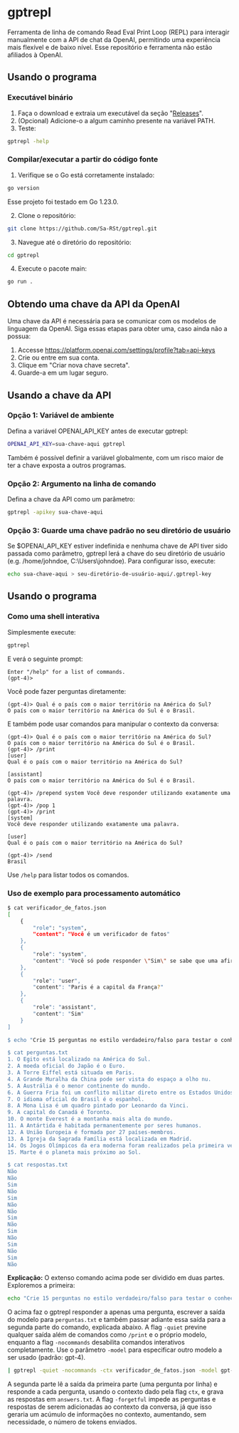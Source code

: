 # gptrepl
Ferramenta de linha de comando Read Eval Print Loop (REPL) para interagir manualmente com a API de chat da OpenAI, permitindo uma experiência mais flexível e de baixo nível. Esse repositório e ferramenta não estão afiliados à OpenAI.

## Usando o programa

### Executável binário

1. Faça o download e extraia um executável da seção "[Releases](https://github.com/Sa-RSt/gptrepl/releases)".
1. (Opcional) Adicione-o a algum caminho presente na variável PATH.
1. Teste:
```bash
gptrepl -help
```

### Compilar/executar a partir do código fonte
1. Verifique se o Go está corretamente instalado:
```bash
go version
```
Esse projeto foi testado em Go 1.23.0.

2. Clone o repositório:
```bash
git clone https://github.com/Sa-RSt/gptrepl.git
```
3. Navegue até o diretório do repositório:
```bash
cd gptrepl
```
4. Execute o pacote main:
```bash
go run .
```

## Obtendo uma chave da API da OpenAI
Uma chave da API é necessária para se comunicar com os modelos de linguagem da OpenAI. Siga essas etapas para obter uma, caso ainda não a possua:

1. Accesse https://platform.openai.com/settings/profile?tab=api-keys
1. Crie ou entre em sua conta.
1. Clique em "Criar nova chave secreta".
1. Guarde-a em um lugar seguro.

## Usando a chave da API
### Opção 1: Variável de ambiente
Defina a variável OPENAI_API_KEY antes de executar gptrepl:
```bash
OPENAI_API_KEY=sua-chave-aqui gptrepl
```
Também é possível definir a variável globalmente, com um risco maior de ter a chave exposta a outros programas.

### Opção 2: Argumento na linha de comando
Defina a chave da API como um parâmetro:
```bash
gptrepl -apikey sua-chave-aqui
```

### Opção 3: Guarde uma chave padrão no seu diretório de usuário
Se $OPENAI_API_KEY estiver indefinida e nenhuma chave de API tiver sido passada como parâmetro, gptrepl lerá a chave do seu diretório de usuário (e.g. /home/johndoe, C:\\Users\\johndoe). Para configurar isso, execute:
```bash
echo sua-chave-aqui > seu-diretório-de-usuário-aqui/.gptrepl-key
```

## Usando o programa
### Como uma shell interativa
Simplesmente execute:
```bash
gptrepl
```
E verá o seguinte prompt:
```
Enter "/help" for a list of commands.
(gpt-4)>
```
Você pode fazer perguntas diretamente:
```
(gpt-4)> Qual é o país com o maior território na América do Sul?
O país com o maior território na América do Sul é o Brasil.
```
E também pode usar comandos para manipular o contexto da conversa:
```
(gpt-4)> Qual é o país com o maior território na América do Sul?
O país com o maior território na América do Sul é o Brasil.
(gpt-4)> /print
[user]
Qual é o país com o maior território na América do Sul?

[assistant]
O país com o maior território na América do Sul é o Brasil.

(gpt-4)> /prepend system Você deve responder utilizando exatamente uma palavra.
(gpt-4)> /pop 1
(gpt-4)> /print
[system]
Você deve responder utilizando exatamente uma palavra.

[user]
Qual é o país com o maior território na América do Sul?

(gpt-4)> /send
Brasil
```
Use `/help` para listar todos os comandos.

### Uso de exemplo para processamento automático
```bash
$ cat verificador_de_fatos.json
[
    {
        "role": "system",
        "content": "Você é um verificador de fatos"
    },
    {
        "role": "system",
        "content": "Você só pode responder \"Sim\" se sabe que uma afirmação é verdadeira, \"Não\" se sabe que é falsa ou \"Impossível\" se não há informação suficiente."
    },
    {
        "role": "user",
        "content": "Paris é a capital da França?"
    },
    {
        "role": "assistant",
        "content": "Sim"
    }
]

$ echo "Crie 15 perguntas no estilo verdadeiro/falso para testar o conhecimento de mundo geral de uma pessoa, separadas somente por quebras de linha. Não inclua as respostas de forma alguma." | gptrepl -quiet -nocommands -model gpt-4o | tee perguntas.txt | gptrepl -quiet -nocommands -ctx verificador_de_fatos.json -model gpt-4o -forgetful > respostas.txt

$ cat perguntas.txt
1. O Egito está localizado na América do Sul.
2. A moeda oficial do Japão é o Euro.
3. A Torre Eiffel está situada em Paris.
4. A Grande Muralha da China pode ser vista do espaço a olho nu.
5. A Austrália é o menor continente do mundo.
6. A Guerra Fria foi um conflito militar direto entre os Estados Unidos e a União Soviética.
7. O idioma oficial do Brasil é o espanhol.
8. A Mona Lisa é um quadro pintado por Leonardo da Vinci.
9. A capital do Canadá é Toronto.
10. O monte Everest é a montanha mais alta do mundo.
11. A Antártida é habitada permanentemente por seres humanos.
12. A União Europeia é formada por 27 países-membros.
13. A Igreja da Sagrada Família está localizada em Madrid.
14. Os Jogos Olímpicos da era moderna foram realizados pela primeira vez na Grécia em 1896.
15. Marte é o planeta mais próximo ao Sol.

$ cat respostas.txt
Não
Não
Sim
Não
Sim
Não
Não
Sim
Não
Sim
Não
Sim
Não
Sim
Não
```
**Explicação:** O extenso comando acima pode ser dividido em duas partes. Exploremos a primeira:
```bash
echo "Crie 15 perguntas no estilo verdadeiro/falso para testar o conhecimento de mundo geral de uma pessoa, separadas somente por quebras de linha. Não inclua as respostas de forma alguma." | gptrepl -quiet -nocommands -model gpt-4o | tee perguntas.txt
```
O acima faz o gptrepl responder a apenas uma pergunta, escrever a saída do modelo para `perguntas.txt` e também passar adiante essa saída para a segunda parte do comando, explicada abaixo. A flag `-quiet` previne qualquer saída além de comandos como `/print` e o próprio modelo, enquanto a flag `-nocommands` desabilita comandos interativos completamente. Use o parâmetro `-model` para especificar outro modelo a ser usado (padrão: gpt-4). 
```bash
| gptrepl -quiet -nocommands -ctx verificador_de_fatos.json -model gpt-4o -forgetful > respostas.txt
```
A segunda parte lê a saída da primeira parte (uma pergunta por linha) e responde a cada pergunta, usando o contexto dado pela flag `ctx`, e grava as respostas em `answers.txt`. A flag `-forgetful` impede as perguntas e respostas de serem adicionadas ao contexto da conversa, já que isso geraria um acúmulo de informações no contexto, aumentando, sem necessidade, o número de tokens enviados.
